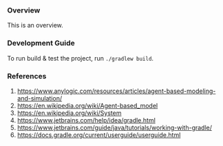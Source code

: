 ### Overview

This is an overview.

### Development Guide

To run build & test the project, run `./gradlew build`.

### References

1. https://www.anylogic.com/resources/articles/agent-based-modeling-and-simulation/
2. https://en.wikipedia.org/wiki/Agent-based_model
2. https://en.wikipedia.org/wiki/System
3. https://www.jetbrains.com/help/idea/gradle.html
4. https://www.jetbrains.com/guide/java/tutorials/working-with-gradle/
5. https://docs.gradle.org/current/userguide/userguide.html